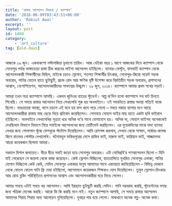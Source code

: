 ```yaml
---
title: 'রাস্তার আন্দোলন বিষয়ক / ক্যাম্পাস'
date: '2016-06-09T03:43:51+06:00'
author: 'Rabiul Awal'
excerpt: ''
layout: post
id: 1468
category:
    - 'art_culture'
tag: [old-days]
---
```

আজকে ০৯ জুন। একবাকশো নস্টালজিয়া ডুবানো তারিখ। আজ থেইকা বছর ১ আগে আজকের দিনে ক্যাম্পাস থেকে সোনাপুর পর্যন্ত ভাঙ্গাচোড়া রাস্তা ঠিক করনের লাইগা আন্দোলন হইছিলো। ব্যানার-ফেস্টুন, বাসভর্তি ক্যাম্পাস থেকে আন্দোলনকারী শিক্ষার্থীদের মিছিল, মাইকে চড়াও স্লোগান, শতশত শিক্ষার্থীর চিৎকার, সোনাপুর-জিরো পয়েন্ট সড়ক অবরোধ, পানির বোতল হাতে ছুটাছুটি, প্রচন্ড রোদ আর ক্ষণিক বৃষ্টি উপেক্ষা করে বিরতিহীন সড়ক অবরোধ, প্রশাসনের আশ্বাস, নেগোশিয়েশন, আন্দোলনকারীদের সাফল্যের উচ্ছ্বাস। ০৯ জুন, ২০১৪। ক্যাম্পাসে আমার প্রথম পথের লড়াই।

আমরা তখন মাত্র ক্যাম্পাসে আসছি। একদম জুনিওর ব্যাচের স্টুডেন্ট। অল্প ক’দিন হলো ক্যাম্পাসে পথ ঘাট চিনতে শিখেছি। সে সময়ে রাস্তার আন্দোলন নিয়ে লেখালেখি শুরু হয় অনলাইনে। ওই সময়টাতে রাস্তার অবস্থা সত্যিই বাজে ছিলো। ভাঙাচোরা অবস্থা, বাসে চড়লে এই মনে হয় বাস খাদে পড়ে গেলো – সবচে মজার ব্যাপার মনে আছে আন্দোলনকারীরা রাস্তায় মাছ ছেড়ে দিয়ে প্রতিবাদ করেছিলেন। সেসময়ে সোহাগ ভাইর মাছ হাতে একটা ছবি ভাইরাল হইছিলো। অনলাইনে লেখালেখির সূত্রতা ধরে অনিক দা’র সাথে যোগাযোগ হয়। অনিক দা, সোহাগ ভাইসহ অনেককেই দেখছিলাম বিভাগে বিভাগে গিয়ে সবাইকে আন্দোলনের জন্য মোটিভেট করছিলেন। এর দুয়েকদিনের মাঝে দাদা ব্যানার লেখার জন্য পোলাপান খুঁজে ফেসবুকে স্ট্যাটাস দিয়েছিলেন। আমি রেসপন্স করলাম, সেখান থেকে সাক্ষাৎ, মার্কার-কাগজ কিনে রাতভর পোস্টার লেখালেখি। ঘটনাবহুল ফকিরপুরের মেসে রাকিব ভাই, মারুফ ভাই, ফারিয়ান ভাই, সাজ্জাদসহ আরো কয়েকজন ছিলামা আমরা।

সকালে বিশাল জমায়েত। ধীরে ধীরে সবাই জড়ো হয়ে সোনাপুর অবরোধ। এটা নোবিপ্রবি’র গণআন্দোলন ছিলো – যিনি যাই পেরেছেন সে জায়গা থেকে কাজ করেছেন। কেউ স্লোগান দিচ্ছিলো, হাততালিতে মুখরিত সোনাপুর এলাকা; পানির যোগান দিচ্ছিলো কেউ কেউ, সেদিন সোনাপুর এলাকার মানুষ আমাদের সাথে একাত্মতা জানিয়েছিলেন – বিভিন্ন দোকান থেকে বোতল বোতল পানি ফ্রি দেয়া হইছিলো, আন্দোলনে কয়েকজন শিক্ষকও যোগ দিয়েছিলেন। তুমুল স্লোগান-চিৎকার আর রোড ব্লকিং পরিস্থিতিতে প্রশাসনের আশ্বাস এবং আন্দোলনকারীরা ঘরে ফিরে গেলেন।

আমার সময়ে এটাই সবচে বড় আন্দোলন। আমি ইচ্মছাত ছুটাছুটি করছি সেদিন। পানি সরবরাহ করছি, স্টুডেন্টদের বসার জন্য পত্রিকা মেনেজ করছি। আরো কি কি করছি মনে নাই। নতুন ক্যাম্পাসে আসছি, সে সময়ে রাস্তার আন্দোলন আমাদের শিরায় শিরায় অন্য আলোড়ন যুগিয়েছিলো। দুবছর পার হয়ে গেলো। মাঝখানে অনেক গল্প- অনেক কথা।